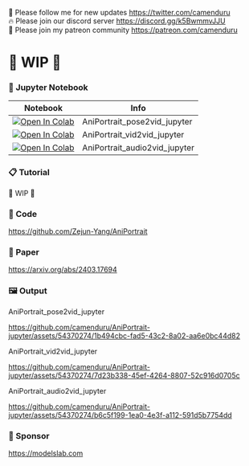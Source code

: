 🐣 Please follow me for new updates https://twitter.com/camenduru <br />
🔥 Please join our discord server https://discord.gg/k5BwmmvJJU <br />
🥳 Please join my patreon community https://patreon.com/camenduru <br />

# 🚦 WIP 🚦

### 🍊 Jupyter Notebook

| Notebook | Info
| --- | --- |
[![Open In Colab](https://colab.research.google.com/assets/colab-badge.svg)](https://colab.research.google.com/github/camenduru/AniPortrait-jupyter/blob/main/AniPortrait_pose2vid_jupyter.ipynb) | AniPortrait_pose2vid_jupyter
[![Open In Colab](https://colab.research.google.com/assets/colab-badge.svg)](https://colab.research.google.com/github/camenduru/AniPortrait-jupyter/blob/main/AniPortrait_vid2vid_jupyter.ipynb) | AniPortrait_vid2vid_jupyter
[![Open In Colab](https://colab.research.google.com/assets/colab-badge.svg)](https://colab.research.google.com/github/camenduru/AniPortrait-jupyter/blob/main/AniPortrait_audio2vid_jupyter.ipynb) | AniPortrait_audio2vid_jupyter

### 📋 Tutorial
🚦 WIP 🚦

### 🧬 Code
https://github.com/Zejun-Yang/AniPortrait

### 📄 Paper
https://arxiv.org/abs/2403.17694

### 🖼 Output
AniPortrait_pose2vid_jupyter

https://github.com/camenduru/AniPortrait-jupyter/assets/54370274/1b494cbc-fad5-43c2-8a02-aa6e0bc44d82

AniPortrait_vid2vid_jupyter

https://github.com/camenduru/AniPortrait-jupyter/assets/54370274/7d23b338-45ef-4264-8807-52c916d0705c

AniPortrait_audio2vid_jupyter

https://github.com/camenduru/AniPortrait-jupyter/assets/54370274/b6c5f199-1ea0-4e3f-a112-591d5b7754dd

### 🏢 Sponsor
https://modelslab.com
